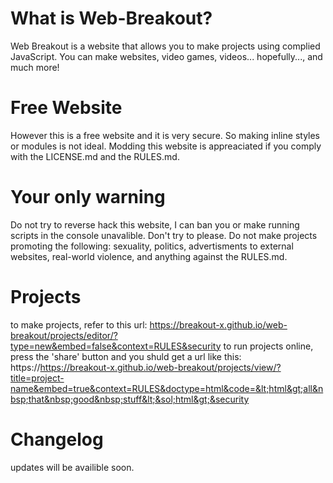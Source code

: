 # What is Web-Breakout?
Web Breakout is a website that allows you to make projects using complied JavaScript.
You can make websites, video games, videos... hopefully..., and much more!

# Free Website
However this is a free website and it is very secure. So making inline styles or modules is not ideal.
Modding this website is appreaciated if you comply with the LICENSE.md and the RULES.md.

# Your only warning
Do not try to reverse hack this website, I can ban you or make running scripts in the console unavalible. Don't try to please.
Do not make projects promoting the following: sexuality, politics, advertisments to external websites, real-world violence, and anything against the RULES.md.

# Projects
to make projects, refer to this url: 
https://breakout-x.github.io/web-breakout/projects/editor/?type=new&embed=false&context=RULES&security
to run projects online, press the 'share' button and you shuld get a url like this: 
https://https://breakout-x.github.io/web-breakout/projects/view/?title=project-name&embed=true&context=RULES&doctype=html&code=&lt;html&gt;all&nbsp;that&nbsp;good&nbsp;stuff&lt;&sol;html&gt;&security

# Changelog
updates will be availible soon.
